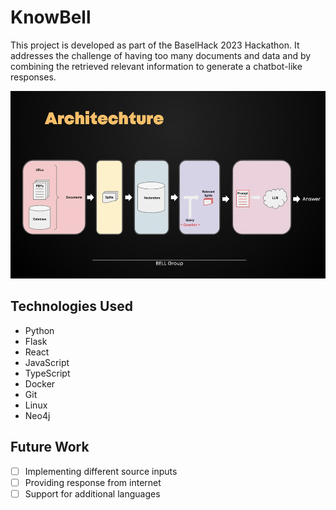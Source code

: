 # KnowBell

This project is developed as part of the BaselHack 2023 Hackathon. It addresses the challenge of having too many documents and data and by combining the retrieved relevant information to generate a chatbot-like responses.

<img src="./media/KnowBell-Architecture.jpg" width="600" height="300">

## Technologies Used

- Python
- Flask
- React
- JavaScript
- TypeScript
- Docker
- Git
- Linux
- Neo4j

## Future Work

- [ ] Implementing different source inputs
- [ ] Providing response from internet
- [ ] Support for additional languages